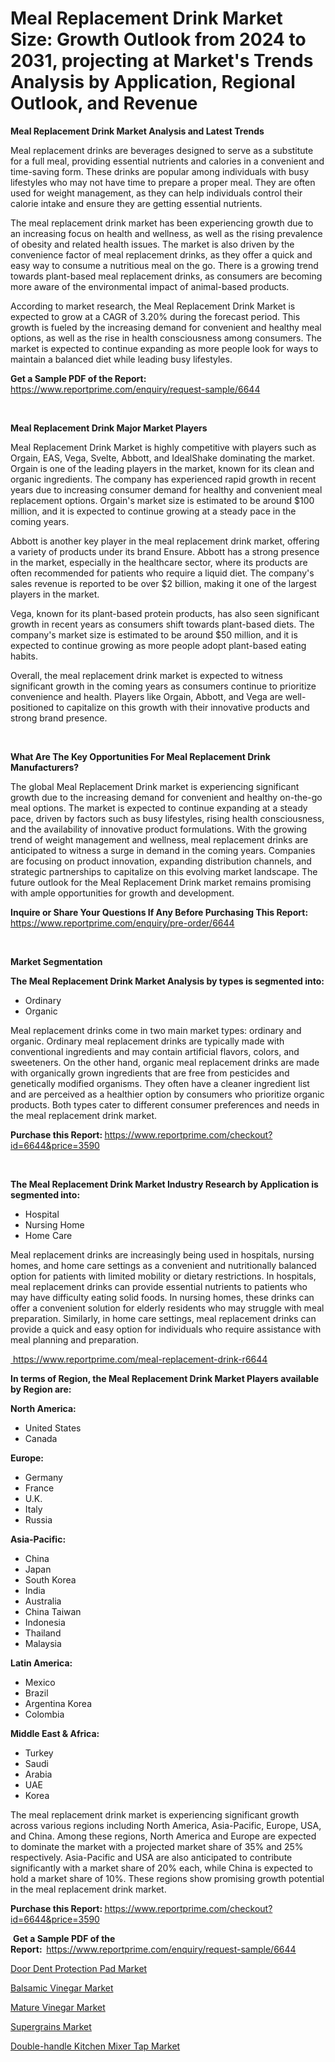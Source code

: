 <p><h1>Meal Replacement Drink Market Size: Growth Outlook from 2024 to 2031, projecting at Market's Trends Analysis by Application, Regional Outlook, and Revenue</h1></p><p><strong>Meal Replacement Drink Market Analysis and Latest Trends</strong></p>
<p><p>Meal replacement drinks are beverages designed to serve as a substitute for a full meal, providing essential nutrients and calories in a convenient and time-saving form. These drinks are popular among individuals with busy lifestyles who may not have time to prepare a proper meal. They are often used for weight management, as they can help individuals control their calorie intake and ensure they are getting essential nutrients.</p><p>The meal replacement drink market has been experiencing growth due to an increasing focus on health and wellness, as well as the rising prevalence of obesity and related health issues. The market is also driven by the convenience factor of meal replacement drinks, as they offer a quick and easy way to consume a nutritious meal on the go. There is a growing trend towards plant-based meal replacement drinks, as consumers are becoming more aware of the environmental impact of animal-based products.</p><p>According to market research, the Meal Replacement Drink Market is expected to grow at a CAGR of 3.20% during the forecast period. This growth is fueled by the increasing demand for convenient and healthy meal options, as well as the rise in health consciousness among consumers. The market is expected to continue expanding as more people look for ways to maintain a balanced diet while leading busy lifestyles.</p></p>
<p><strong>Get a Sample PDF of the Report:&nbsp;</strong> <a href="https://www.reportprime.com/enquiry/request-sample/6644">https://www.reportprime.com/enquiry/request-sample/6644</a></p>
<p>&nbsp;</p>
<p><strong>Meal Replacement Drink Major Market Players</strong></p>
<p><p>Meal Replacement Drink Market is highly competitive with players such as Orgain, EAS, Vega, Svelte, Abbott, and IdealShake dominating the market. Orgain is one of the leading players in the market, known for its clean and organic ingredients. The company has experienced rapid growth in recent years due to increasing consumer demand for healthy and convenient meal replacement options. Orgain's market size is estimated to be around $100 million, and it is expected to continue growing at a steady pace in the coming years.</p><p>Abbott is another key player in the meal replacement drink market, offering a variety of products under its brand Ensure. Abbott has a strong presence in the market, especially in the healthcare sector, where its products are often recommended for patients who require a liquid diet. The company's sales revenue is reported to be over $2 billion, making it one of the largest players in the market.</p><p>Vega, known for its plant-based protein products, has also seen significant growth in recent years as consumers shift towards plant-based diets. The company's market size is estimated to be around $50 million, and it is expected to continue growing as more people adopt plant-based eating habits.</p><p>Overall, the meal replacement drink market is expected to witness significant growth in the coming years as consumers continue to prioritize convenience and health. Players like Orgain, Abbott, and Vega are well-positioned to capitalize on this growth with their innovative products and strong brand presence.</p></p>
<p>&nbsp;</p>
<p><strong>What Are The Key Opportunities For Meal Replacement Drink Manufacturers?</strong></p>
<p><p>The global Meal Replacement Drink market is experiencing significant growth due to the increasing demand for convenient and healthy on-the-go meal options. The market is expected to continue expanding at a steady pace, driven by factors such as busy lifestyles, rising health consciousness, and the availability of innovative product formulations. With the growing trend of weight management and wellness, meal replacement drinks are anticipated to witness a surge in demand in the coming years. Companies are focusing on product innovation, expanding distribution channels, and strategic partnerships to capitalize on this evolving market landscape. The future outlook for the Meal Replacement Drink market remains promising with ample opportunities for growth and development.</p></p>
<p><strong>Inquire or Share Your Questions If Any Before Purchasing This Report:</strong> <a href="https://www.reportprime.com/enquiry/pre-order/6644">https://www.reportprime.com/enquiry/pre-order/6644</a></p>
<p>&nbsp;</p>
<p><strong>Market Segmentation</strong></p>
<p><strong>The Meal Replacement Drink Market Analysis by types is segmented into:</strong></p>
<p><ul><li>Ordinary</li><li>Organic</li></ul></p>
<p><p>Meal replacement drinks come in two main market types: ordinary and organic. Ordinary meal replacement drinks are typically made with conventional ingredients and may contain artificial flavors, colors, and sweeteners. On the other hand, organic meal replacement drinks are made with organically grown ingredients that are free from pesticides and genetically modified organisms. They often have a cleaner ingredient list and are perceived as a healthier option by consumers who prioritize organic products. Both types cater to different consumer preferences and needs in the meal replacement drink market.</p></p>
<p><strong>Purchase this Report:&nbsp;</strong><a href="https://www.reportprime.com/checkout?id=6644&price=3590">https://www.reportprime.com/checkout?id=6644&price=3590</a></p>
<p>&nbsp;</p>
<p><strong>The Meal Replacement Drink Market Industry Research by Application is segmented into:</strong></p>
<p><ul><li>Hospital</li><li>Nursing Home</li><li>Home Care</li></ul></p>
<p><p>Meal replacement drinks are increasingly being used in hospitals, nursing homes, and home care settings as a convenient and nutritionally balanced option for patients with limited mobility or dietary restrictions. In hospitals, meal replacement drinks can provide essential nutrients to patients who may have difficulty eating solid foods. In nursing homes, these drinks can offer a convenient solution for elderly residents who may struggle with meal preparation. Similarly, in home care settings, meal replacement drinks can provide a quick and easy option for individuals who require assistance with meal planning and preparation.</p></p>
<p><a href="https://www.reportprime.com/meal-replacement-drink-r6644">&nbsp;https://www.reportprime.com/meal-replacement-drink-r6644</a></p>
<p><strong>In terms of Region, the Meal Replacement Drink Market Players available by Region are:</strong></p>
<p>
    <p> <strong> North America: </strong>
        <ul>
            <li>United States</li>
            <li>Canada</li>
        </ul>
        </p> 
    <p> <strong> Europe: </strong>
        <ul>
            <li>Germany</li>
            <li>France</li>
            <li>U.K.</li>
            <li>Italy</li>
            <li>Russia</li>
        </ul>
        </p> 
    <p> <strong> Asia-Pacific: </strong>
        <ul>
            <li>China</li>
            <li>Japan</li>
            <li>South Korea</li>
            <li>India</li>
            <li>Australia</li>
            <li>China Taiwan</li>
            <li>Indonesia</li>
            <li>Thailand</li>
            <li>Malaysia</li>
        </ul>
        </p> 
    <p> <strong> Latin America: </strong>
        <ul>
            <li>Mexico</li>
            <li>Brazil</li>
            <li>Argentina Korea</li>
            <li>Colombia</li>
        </ul>
        </p> 
    <p> <strong> Middle East & Africa: </strong>
        <ul>
            <li>Turkey</li>
            <li>Saudi</li>
            <li>Arabia</li>
            <li>UAE</li>
            <li>Korea</li>
        </ul>
    </p>
    </p>
<p><p>The meal replacement drink market is experiencing significant growth across various regions including North America, Asia-Pacific, Europe, USA, and China. Among these regions, North America and Europe are expected to dominate the market with a projected market share of 35% and 25% respectively. Asia-Pacific and USA are also anticipated to contribute significantly with a market share of 20% each, while China is expected to hold a market share of 10%. These regions show promising growth potential in the meal replacement drink market.</p></p>
<p><strong>Purchase this Report: </strong><a href="https://www.reportprime.com/checkout?id=6644&price=3590">https://www.reportprime.com/checkout?id=6644&price=3590</a></p>
<p>&nbsp;<strong>Get a Sample PDF of the Report:&nbsp;&nbsp;</strong><a href="https://www.reportprime.com/enquiry/request-sample/6644">https://www.reportprime.com/enquiry/request-sample/6644</a></p>
<p><strong></strong></p>
<p><p><a href="https://issuu.com/reportprime-2/docs/door-dent-protection-pad-market-siz_2d3830f84a321e">Door Dent Protection Pad Market</a></p><p><a href="https://github.com/jadenRaynor/Market-Research-Report-List-1/blob/main/balsamic-vinegar-market.md">Balsamic Vinegar Market</a></p><p><a href="https://github.com/JordyBecker/Market-Research-Report-List-1/blob/main/mature-vinegar-market.md">Mature Vinegar Market</a></p><p><a href="https://github.com/sydneyHley85/Market-Research-Report-List-1/blob/main/supergrains-market.md">Supergrains Market</a></p><p><a href="https://issuu.com/reportprime-2/docs/double-handle-kitchen-mixer-tap-mar_bef93dffbc8449">Double-handle Kitchen Mixer Tap Market</a></p></p>